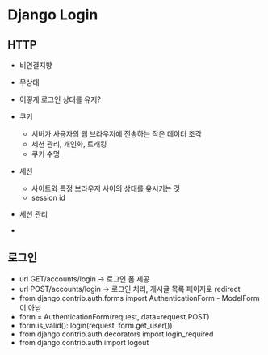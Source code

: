 # Django Login

## HTTP

- 비연결지향
- 무상태
- 어떻게 로그인 상태를 유지?
- 쿠키
  - 서버가 사용자의 웹 브라우저에 전송하는 작은 데이터 조각
  - 세션 관리, 개인화, 트래킹
  - 쿠키 수명
- 세션
  - 사이트와 특정 브라우저 사이의 상태를 윶시키는 것
  - session id

- 세션 관리
- 

## 로그인

- url GET/accounts/login -> 로그인 폼 제공
- url POST/accounts/login -> 로그인 처리, 게시글 목록 페이지로 redirect
- from django.contrib.auth.forms import AuthenticationForm - ModelForm이 아님
- form = AuthenticationForm(request, data=request.POST)
- form.is_valid(): login(request, form.get_user())
- from django.contrib.auth.decorators import login_required
- from django.contrib.auth import logout